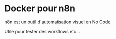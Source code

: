 # Docker pour n8n

n8n est un outil d'automatisation visuel en No Code.

Utile pour tester des workflows etc...

